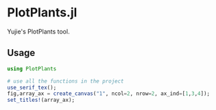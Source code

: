 # PlotPlants.jl
Yujie's PlotPlants tool.

## Usage
```julia
using PlotPlants

# use all the functions in the project
use_serif_tex();
fig,array_ax = create_canvas("1", ncol=2, nrow=2, ax_ind=[1,3,4]);
set_titles!(array_ax);
```
